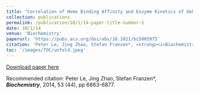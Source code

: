 ```yaml
---
title: "Correlation of Heme Binding Affinity and Enzyme Kinetics of dehaloperoxidase"
collection: publications
permalink: /publication/10/1/14-paper-title-number-5
date: 10/1/14
venue: 'Biochemistry'
paperurl: 'https://pubs.acs.org/doi/abs/10.1021/bi5005975'
citation: 'Peter Le, Jing Zhao, Stefan Franzen*, <strong><i>Biochemistry</i></strong>, 2014, 53 (44), pp 6863-6877.'
toc: '/images/TOC/unfold.jpeg'
---
```


<a href='https://pubs.acs.org/doi/abs/10.1021/bi5005975'>Download paper here</a>

Recommended citation: Peter Le, Jing Zhao, Stefan Franzen*, <strong><i>Biochemistry</i></strong>, 2014, 53 (44), pp 6863-6877.
